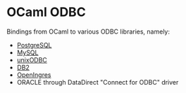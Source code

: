 OCaml ODBC
==========

Bindings from OCaml to various ODBC libraries, namely:
- [PostgreSQL](http://www.postgresql.org/)
- [MySQL](https://www.mysql.com/)
- [unixODBC](http://www.unixodbc.org/)
- [DB2](https://www-01.ibm.com/software/data/db2/)
- [OpenIngres](https://en.wikipedia.org/wiki/Ingres_%28database%29)
- ORACLE through DataDirect "Connect for ODBC" driver
